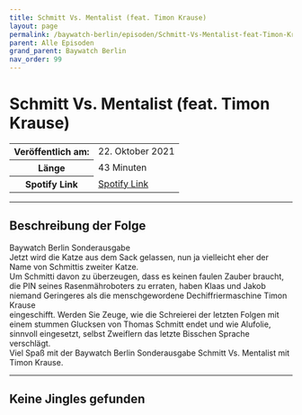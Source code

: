 ```yaml
---
title: Schmitt Vs. Mentalist (feat. Timon Krause)
layout: page
permalink: /baywatch-berlin/episoden/Schmitt-Vs-Mentalist-feat-Timon-Krause
parent: Alle Episoden
grand_parent: Baywatch Berlin
nav_order: 99
---
```


# Schmitt Vs. Mentalist (feat. Timon Krause)
<table class="resp-table dcf-table dcf-table-responsive dcf-table-bordered dcf-table-striped dcf-w-100%">
                    <tbody>
                        <tr>
                            <th scope="row">Veröffentlich am:</th>
                            <td data-label="Veröffentlich am:">22. Oktober 2021</td>
                        </tr>
                        <tr>
                            <th scope="row">Länge </th>
                            <td data-label="Länge ">43 Minuten</td>
                        </tr><tr>
                                <th scope="row">Spotify Link</th>
                                <td data-label="Spotify Link"><a href="https://open.spotify.com/episode/1KLAaERQGMmMxEtjNmojpj">Spotify Link</a></td>
                            </tr></tbody>
                </table>

***

## Beschreibung der Folge

<div>
Baywatch Berlin Sonderausgabe <br> Jetzt wird die Katze aus dem Sack gelassen, nun ja vielleicht eher der Name von Schmittis zweiter Katze. <br> Um Schmitti davon zu überzeugen, dass es keinen faulen Zauber braucht, die PIN seines Rasenmähroboters zu erraten, haben Klaas und Jakob niemand Geringeres als die menschgewordene Dechiffriermaschine Timon Krause <br> eingeschifft. Werden Sie Zeuge, wie die Schreierei der letzten Folgen mit einem stummen Glucksen von Thomas Schmitt endet und wie Alufolie, sinnvoll eingesetzt, selbst Zweiflern das letzte Bisschen Sprache verschlägt.  <br> Viel Spaß mit der Baywatch Berlin Sonderausgabe Schmitt Vs. Mentalist mit Timon Krause.  
</div>

***

## Keine Jingles gefunden